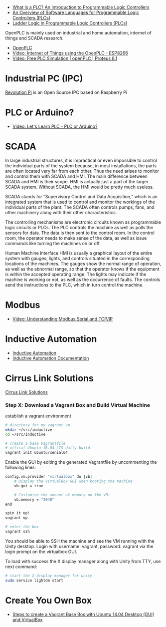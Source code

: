 
* [What Is a PLC? An Introduction to Programmable Logic Controllers](https://www.allaboutcircuits.com/technical-articles/what-is-a-plc-introduction-to-programmable-logic-controllers/)
* [An Overview of Software Languages for Programmable Logic Controllers (PLCs)](https://www.allaboutcircuits.com/technical-articles/overview-software-languages-for-programmable-logic-controllers-plcs)
* [Ladder Logic in Programmable Logic Controllers (PLCs)](https://www.allaboutcircuits.com/technical-articles/ladder-logic-programmable-logic-controller/)





OpenPLC is mainly used on industrial and home automation, internet of things and SCADA research.

* [OpenPLC](http://www.openplcproject.com/)
* [Video: Internet of Things using the OpenPLC - ESP8266](https://www.youtube.com/watch?v=xpTBpFHyluw)
* [Video: Free PLC Simulation | openPLC | Proteus 8.1](https://www.youtube.com/watch?v=WSCU0faw9-Y)

# Industrial PC (IPC)
[Revolution Pi](https://revolution.kunbus.com/)
is an Open Source IPC based on Raspberry Pi

# PLC or Arduino?
* [Video: Let's Learn PLC - PLC or Arduino?](https://www.youtube.com/watch?v=J4pMD-XfYlo)

# SCADA
In large industrial structures, it is impractical or even impossible to control the individual parts of the system because, in most installations, the parts are often located very far from each other. Thus the need arises to monitor and control them with SCADA and HMI. The main difference between SCADA and HMI is their scope. HMI is actually just a part of the larger SCADA system. Without SCADA, the HMI would be pretty much useless.

SCADA stands for “Supervisory Control and Data Acquisition,”
which is an integrated system that is used to control and monitor
the workings of the individual parts of the plant.
The SCADA often controls pumps, fans, and other machinery along with their other characteristics.

The controlling mechanisms are electronic circuits known as programmable logic circuits or PLCs.
The PLC controls the machine as well as polls the sensors for data. The data is then sent to the control room.
In the control room, the operator needs to make sense of the data,
as well as issue commands like turning the machines on or off.

Human Machine Interface HMI is usually a graphical layout of the entire system
with gauges, lights, and controls situated in the corresponding locations of the machines.
The gauges show the normal range of operation, as well as the abnormal range,
so that the operator knows if the equipment is within the accepted operating range.
The lights may indicate if the machine is working or not,
as well as the occurrence of faults.
The controls send the instructions to the PLC, which in turn control the machine.

# Modbus
* [Video: Understanding Modbus Serial and TCP/IP](https://www.youtube.com/watch?v=k993tAFRLSE)

# Inductive Automation
* [Inductive Automation](https://inductiveautomation.com/)
* [Inductive Automation Documentation](https://docs.inductiveautomation.com/)

# Cirrus Link Solutions
[Cirrus Link Solutions](https://www.cirrus-link.com/)

### Step X: Download a Vagrant Box and Build Virtual Machine
establish a vagrant environment

```bash
# directory for my vagrant vm
mkdir ~/src/inductive
cd ~/src/inductive

# create a base Vagrantfile
# offical Ubuntu 16.04 LTS daily build
vagrant init ubuntu/xenial64
```

Enable the GUI by editing the generated Vagrantfile by uncommenting the following lines:

```bash
config.vm.provider "virtualbox" do |vb|
    # Display the VirtualBox GUI when booting the machine
    vb.gui = true

    # Customize the amount of memory on the VM:
    vb.memory = "2048"
end
```


```bash
spin it up!
vagrant up

# enter the box
vagrant ssh
```

You should be able to SSH the machine and see the VM running with the Unity desktop.
Login with username: vagrant, password: vagrant via the login prompt on the virtualbox GUI.

To load with success the X display manager along with Unity from TTY, use next command:

```bash
# start the X display manager for unity
sudo service lightdm start
```

# Create You Own Box
* [Steps to create a Vagrant Base Box with Ubuntu 14.04 Desktop (GUI) and VirtualBox](http://aruizca.com/steps-to-create-a-vagrant-base-box-with-ubuntu-14-04-desktop-gui-and-virtualbox/)
